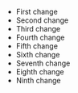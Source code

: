 * First change
* Second change
* Third change
* Fourth change
* Fifth change
* Sixth change
* Seventh change
* Eighth change
* Ninth change

